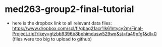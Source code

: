 # med263-group2-final-tutorial
- here is the dropbox link to all relevant data files: https://www.dropbox.com/scl/fi/gbag21acr1lk61ntycy2m/Final-Project.zip?rlkey=gtzbb9396b8bphimdusw529wq&st=fa49pfg1&dl=0 (files were too big to upload to github)
